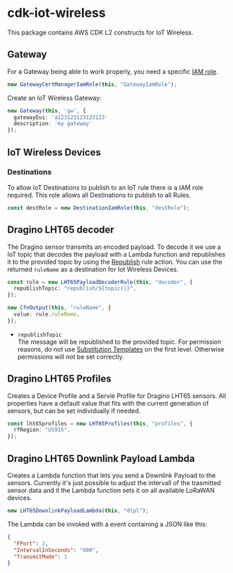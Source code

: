 # cdk-iot-wireless

This package contains AWS CDK L2 constructs for IoT Wireless.

## Gateway

For a Gateway being able to work properly, you need a specific [IAM role](https://docs.aws.amazon.com/iot/latest/developerguide/connect-iot-lorawan-rfregion-permissions.html#connect-iot-lorawan-onboard-permissions).

```typescript
new GatewayCertManagerIamRole(this, "GatewayIamRole");
```

Create an IoT Wireless Gateway:

```typescript
new Gateway(this, 'gw', {
  gatewayEui: 'a123123123123123'
  description: 'my gateway'
});
```

## IoT Wireless Devices

### Destinations

To allow IoT Destinations to publish to an IoT rule there is a IAM role required. This role allows all Destinations to publish to all Rules.

```typescript
const destRole = new DestinationIamRole(this, "destRole");
```

## Dragino LHT65 decoder

The Dragino sensor transmits an encoded payload. To decode it we use a IoT topic that decodes the payload with a Lambda function and republishes it to the provided topic by using the [Republish](https://docs.aws.amazon.com/iot/latest/developerguide/republish-rule-action.html) rule action. You can use the returned `ruleName` as a destination for Iot Wireless Devices.

```typescript
const rule = new LHT65PayloadDecoderRule(this, "decoder", {
  republishTopic: "republish/${topic()}",
});

new CfnOutput(this, "ruleName", {
  value: rule.ruleName,
});
```

- `republishTopic`  
  The message will be republished to the provided topic. For permission reasons, do not use [Substitution Templates](https://docs.aws.amazon.com/iot/latest/developerguide/iot-substitution-templates.html) on the first level. Otherwise permissions will not be set correctly.

## Dragino LHT65 Profiles

Creates a Device Profile and a Servie Profile for Dragino LHT65 sensors. All properties have a default value that fits with the current generation of sensors, but can be set individually if needed.

```typescript
const lht65profiles = new LHT65Profiles(this, "profiles", {
  rfRegion: "US915",
});
```

## Dragino LHT65 Downlink Payload Lambda

Creates a Lambda function that lets you send a Downlink Payload to the sensors. Currently it's just possible to adjust the intervall of the trasmitted sensor data and it the Lambda function sets it on all available LoRaWAN devices.

```typescript
new LHT65DownlinkPayloadLambda(this, "dlpl");
```

The Lambda can be invoked with a event containing a JSON like this:

```json
{
  "FPort": 2,
  "IntervalInSeconds": "900",
  "TransmitMode": 1
}
```
